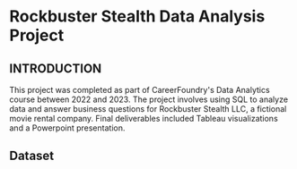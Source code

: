 # Rockbuster Stealth Data Analysis Project

## INTRODUCTION
This project was completed as part of CareerFoundry's Data Analytics course between 2022 and 2023. The project involves using SQL to analyze data and answer business questions for Rockbuster Stealth LLC, a fictional movie rental company. Final deliverables included Tableau visualizations and a Powerpoint presentation. 



## Dataset
